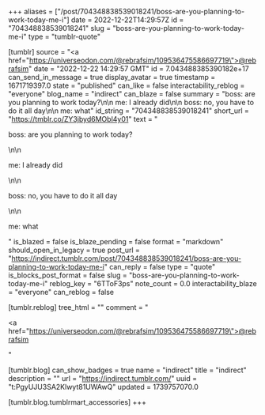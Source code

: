 +++
aliases = ["/post/704348838539018241/boss-are-you-planning-to-work-today-me-i"]
date = 2022-12-22T14:29:57Z
id = "704348838539018241"
slug = "boss-are-you-planning-to-work-today-me-i"
type = "tumblr-quote"

[tumblr]
source = "<a href=\"https://universeodon.com/@rebrafsim/109536475586697719\">@rebrafsim</a>"
date = "2022-12-22 14:29:57 GMT"
id = 7.043488385390182e+17
can_send_in_message = true
display_avatar = true
timestamp = 1671719397.0
state = "published"
can_like = false
interactability_reblog = "everyone"
blog_name = "indirect"
can_blaze = false
summary = "boss: are you planning to work today?\n\n me: I already did\n\n boss: no, you have to do it all day\n\n me: what"
id_string = "704348838539018241"
short_url = "https://tmblr.co/ZY3jbyd6MObl4y01"
text = "<p>boss: are you planning to work today?</p>\n\n<p>me: I already did</p>\n\n<p>boss: no, you have to do it all day</p>\n\n<p>me: what</p>"
is_blazed = false
is_blaze_pending = false
format = "markdown"
should_open_in_legacy = true
post_url = "https://indirect.tumblr.com/post/704348838539018241/boss-are-you-planning-to-work-today-me-i"
can_reply = false
type = "quote"
is_blocks_post_format = false
slug = "boss-are-you-planning-to-work-today-me-i"
reblog_key = "6TToF3ps"
note_count = 0.0
interactability_blaze = "everyone"
can_reblog = false

[tumblr.reblog]
tree_html = ""
comment = "<p><a href=\"https://universeodon.com/@rebrafsim/109536475586697719\">@rebrafsim</a></p>"

[tumblr.blog]
can_show_badges = true
name = "indirect"
title = "indirect"
description = ""
url = "https://indirect.tumblr.com/"
uuid = "t:PgyUJU3SA2Klwyt81UWAwQ"
updated = 1739757070.0

[tumblr.blog.tumblrmart_accessories]
+++
